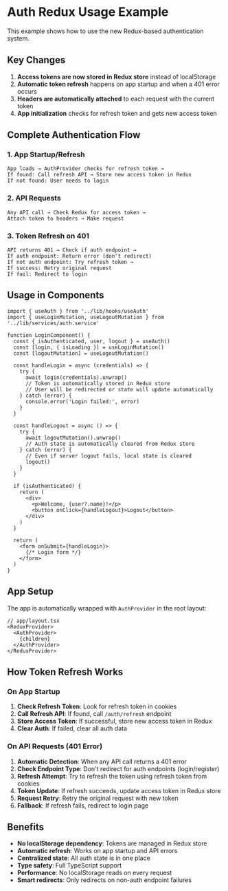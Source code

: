 # Auth Redux Usage Example

This example shows how to use the new Redux-based authentication system.

## Key Changes

1. **Access tokens are now stored in Redux store** instead of localStorage
2. **Automatic token refresh** happens on app startup and when a 401 error occurs
3. **Headers are automatically attached** to each request with the current token
4. **App initialization** checks for refresh token and gets new access token

## Complete Authentication Flow

### 1. App Startup/Refresh
```
App loads → AuthProvider checks for refresh token → 
If found: Call refresh API → Store new access token in Redux
If not found: User needs to login
```

### 2. API Requests
```
Any API call → Check Redux for access token → 
Attach token to headers → Make request
```

### 3. Token Refresh on 401
```
API returns 401 → Check if auth endpoint → 
If auth endpoint: Return error (don't redirect)
If not auth endpoint: Try refresh token → 
If success: Retry original request
If fail: Redirect to login
```

## Usage in Components

```tsx
import { useAuth } from '../lib/hooks/useAuth'
import { useLoginMutation, useLogoutMutation } from '../lib/services/auth.service'

function LoginComponent() {
  const { isAuthenticated, user, logout } = useAuth()
  const [login, { isLoading }] = useLoginMutation()
  const [logoutMutation] = useLogoutMutation()

  const handleLogin = async (credentials) => {
    try {
      await login(credentials).unwrap()
      // Token is automatically stored in Redux store
      // User will be redirected or state will update automatically
    } catch (error) {
      console.error('Login failed:', error)
    }
  }

  const handleLogout = async () => {
    try {
      await logoutMutation().unwrap()
      // Auth state is automatically cleared from Redux store
    } catch (error) {
      // Even if server logout fails, local state is cleared
      logout()
    }
  }

  if (isAuthenticated) {
    return (
      <div>
        <p>Welcome, {user?.name}!</p>
        <button onClick={handleLogout}>Logout</button>
      </div>
    )
  }

  return (
    <form onSubmit={handleLogin}>
      {/* Login form */}
    </form>
  )
}
```

## App Setup

The app is automatically wrapped with `AuthProvider` in the root layout:

```tsx
// app/layout.tsx
<ReduxProvider>
  <AuthProvider>
    {children}
  </AuthProvider>
</ReduxProvider>
```

## How Token Refresh Works

### On App Startup
1. **Check Refresh Token**: Look for refresh token in cookies
2. **Call Refresh API**: If found, call `/auth/refresh` endpoint
3. **Store Access Token**: If successful, store new access token in Redux
4. **Clear Auth**: If failed, clear all auth data

### On API Requests (401 Error)
1. **Automatic Detection**: When any API call returns a 401 error
2. **Check Endpoint Type**: Don't redirect for auth endpoints (login/register)
3. **Refresh Attempt**: Try to refresh the token using refresh token from cookies
4. **Token Update**: If refresh succeeds, update access token in Redux store
5. **Request Retry**: Retry the original request with new token
6. **Fallback**: If refresh fails, redirect to login page

## Benefits

- **No localStorage dependency**: Tokens are managed in Redux store
- **Automatic refresh**: Works on app startup and API errors
- **Centralized state**: All auth state is in one place
- **Type safety**: Full TypeScript support
- **Performance**: No localStorage reads on every request
- **Smart redirects**: Only redirects on non-auth endpoint failures
